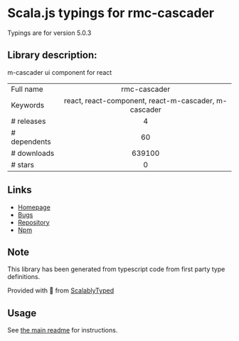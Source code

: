 
# Scala.js typings for rmc-cascader

Typings are for version 5.0.3

## Library description:
m-cascader ui component for react

|                    |                 |
| ------------------ | :-------------: |
| Full name          | rmc-cascader |
| Keywords           | react, react-component, react-m-cascader, m-cascader |
| # releases         | 4 |
| # dependents       | 60 |
| # downloads        | 639100 |
| # stars            | 0 |

## Links
- [Homepage](https://github.com/react-component/m-cascader)
- [Bugs](https://github.com/react-component/m-cascader/issues)
- [Repository](https://github.com/react-component/m-cascader)
- [Npm](https://www.npmjs.com/package/rmc-cascader)
    


## Note
This library has been generated from typescript code from first party type definitions.

Provided with :purple_heart: from [ScalablyTyped](https://github.com/oyvindberg/ScalablyTyped)

## Usage
See [the main readme](../../readme.md) for instructions.


